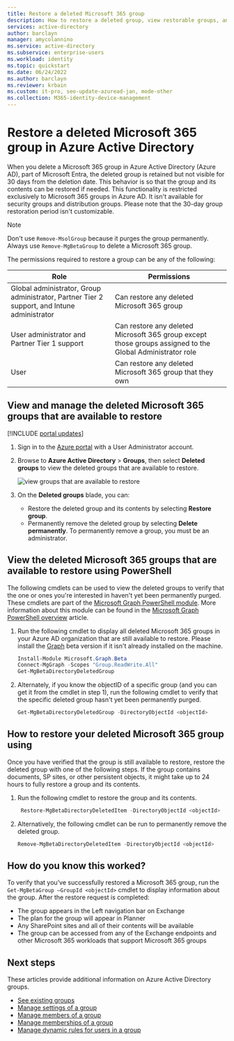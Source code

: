 ```yaml
---
title: Restore a deleted Microsoft 365 group
description: How to restore a deleted group, view restorable groups, and permanently delete a group in Azure Active Directory
services: active-directory
author: barclayn
manager: amycolannino
ms.service: active-directory
ms.subservice: enterprise-users
ms.workload: identity
ms.topic: quickstart
ms.date: 06/24/2022
ms.author: barclayn
ms.reviewer: krbain
ms.custom: it-pro, seo-update-azuread-jan, mode-other
ms.collection: M365-identity-device-management
---
```

# Restore a deleted Microsoft 365 group in Azure Active Directory

When you delete a Microsoft 365 group in Azure Active Directory (Azure AD), part of Microsoft Entra, the deleted group is retained but not visible for 30 days from the deletion date. This behavior is so that the group and its contents can be restored if needed. This functionality is restricted exclusively to Microsoft 365 groups in Azure AD. It isn't available for security groups and distribution groups. Please note that the 30-day group restoration period isn't customizable.

> [!NOTE]
> Don't use `Remove-MsolGroup` because it purges the group permanently. Always use `Remove-MgBetaGroup` to delete a Microsoft 365 group.

The permissions required to restore a group can be any of the following:

Role | Permissions
--------- | ---------
Global administrator, Group administrator, Partner Tier 2 support, and Intune administrator | Can restore any deleted Microsoft 365 group
User administrator and Partner Tier 1 support | Can restore any deleted Microsoft 365 group except those groups assigned to the Global Administrator role
User | Can restore any deleted Microsoft 365 group that they own

## View and manage the deleted Microsoft 365 groups that are available to restore

[!INCLUDE [portal updates](~/articles/active-directory/includes/portal-update.md)]

1. Sign in to the [Azure portal](https://portal.azure.com) with a User Administrator account.

2. Browse to **Azure Active Directory** > **Groups**, then select **Deleted groups** to view the deleted groups that are available to restore.

    ![view groups that are available to restore](./media/groups-restore-deleted/deleted-groups3.png)

3. On the **Deleted groups** blade, you can:

   - Restore the deleted group and its contents by selecting **Restore group**.
   - Permanently remove the deleted group by selecting **Delete permanently**. To permanently remove a group, you must be an administrator.

## View the deleted Microsoft 365 groups that are available to restore using PowerShell

The following cmdlets can be used to view the deleted groups to verify that the one or ones you're interested in haven't yet been permanently purged. These cmdlets are part of the [Microsoft Graph PowerShell module](/powershell/microsoftgraph/installation?view=graph-powershell-1.0&preserve-view=true). More information about this module can be found in the [Microsoft Graph PowerShell overview](/powershell/microsoftgraph/overview?view=graph-powershell-1.0&preserve-view=true) article.

1.  Run the following cmdlet to display all deleted Microsoft 365 groups in your Azure AD organization that are still available to restore. Please install the [Graph](/powershell/microsoftgraph/installation?view=graph-powershell-1.0&preserve-view=true) beta version if it isn't already installed on the machine.
   

    ```powershell
    Install-Module Microsoft.Graph.Beta
    Connect-MgGraph -Scopes "Group.ReadWrite.All"
    Get-MgBetaDirectoryDeletedGroup
    ```

2.  Alternately, if you know the objectID of a specific group (and you can get it from the cmdlet in step 1), run the following cmdlet to verify that the specific deleted group hasn't yet been permanently purged.

    ```powershell
    Get-MgBetaDirectoryDeletedGroup -DirectoryObjectId <objectId>
    ```

## How to restore your deleted Microsoft 365 group using 

Once you have verified that the group is still available to restore, restore the deleted group with one of the following steps. If the group contains documents, SP sites, or other persistent objects, it might take up to 24 hours to fully restore a group and its contents.

1. Run the following cmdlet to restore the group and its contents.
 

   ```powershell    
    Restore-MgBetaDirectoryDeletedItem -DirectoryObjectId <objectId>
    ``` 

2. Alternatively, the following cmdlet can be run to permanently remove the deleted group.
    

    ```powershell
    Remove-MgBetaDirectoryDeletedItem -DirectoryObjectId <objectId>
    ```

## How do you know this worked?

To verify that you’ve successfully restored a Microsoft 365 group, run the `Get-MgBetaGroup –GroupId <objectId>` cmdlet to display information about the group. After the restore request is completed:

- The group appears in the Left navigation bar on Exchange
- The plan for the group will appear in Planner
- Any SharePoint sites and all of their contents will be available
- The group can be accessed from any of the Exchange endpoints and other Microsoft 365 workloads that support Microsoft 365 groups

## Next steps

These articles provide additional information on Azure Active Directory groups.

* [See existing groups](../fundamentals/active-directory-groups-view-azure-portal.md)
* [Manage settings of a group](../fundamentals/active-directory-groups-settings-azure-portal.md)
* [Manage members of a group](../fundamentals/active-directory-groups-members-azure-portal.md)
* [Manage memberships of a group](../fundamentals/active-directory-groups-membership-azure-portal.md)
* [Manage dynamic rules for users in a group](groups-dynamic-membership.md)
